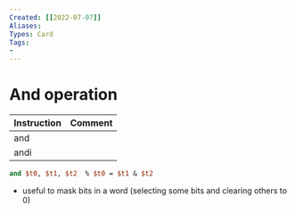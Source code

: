 ```yaml
---
Created: [[2022-07-07]]
Aliases: 
Types: Card
Tags: 
- 
---
```

# And operation
| Instruction | Comment |
| ----------- | ------- |
| and         |         |
| andi        |         |
```MIPS
and $t0, $t1, $t2  % $t0 = $t1 & $t2
```
- useful to mask bits in a word (selecting some bits and clearing others to 0)
